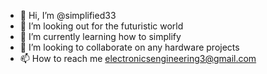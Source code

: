 - 👋 Hi, I’m @simplified33
- 👀 I’m looking out for the futuristic world
- 🌱 I’m currently learning how to simplify
- 💞️ I’m looking to collaborate on any hardware projects
- 📫 How to reach me electronicsengineering3@gmail.com

<!---
simplified33/simplified33 is a ✨ special ✨ repository because its `README.md` (this file) appears on your GitHub profile.
You can click the Preview link to take a look at your changes.
--->
